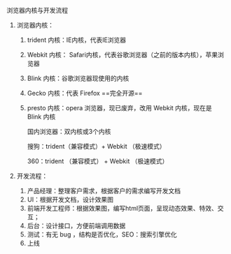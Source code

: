 浏览器内核与开发流程

1. 浏览器内核：

   1. trident 内核：IE内核，代表IE浏览器

   2. Webkit 内核： Safari内核，代表谷歌浏览器（之前的版本内核），苹果浏览器

   3. Blink  内核：谷歌浏览器现使用的内核

   4. Gecko 内核：代表 Firefox ==完全开源==

   5. presto 内核：opera 浏览器，现已废弃，改用 Webkit 内核，现在是 Blink 内核



      国内浏览器：双内核或3个内核

      搜狗：trident（兼容模式）+ Webkit （极速模式）

      360：trident （兼容模式） + Webkit （极速模式）

2. 开发流程：

   1. 产品经理：整理客户需求，根据客户的需求编写开发文档
   2. UI：根据开发文档，设计效果图
   3. 前端开发工程师：根据效果图，编写html页面，呈现动态效果、特效、交互；
   4. 后台：设计接口，方便前端调用数据
   5. 测试：有无 bug ，结构是否优化，SEO：搜索引擎优化
   6. 上线